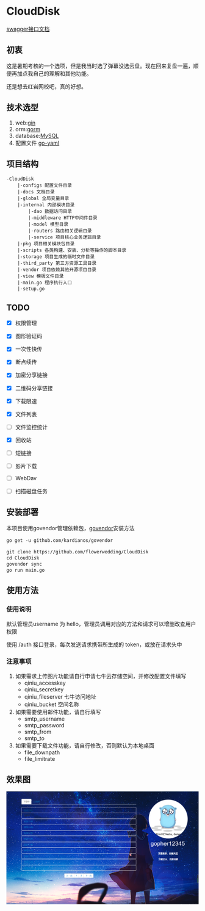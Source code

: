 # CloudDisk

[swagger接口文档](http://127.0.0.1:8000/swagger/index.html)

## 初衷

这是暑期考核的一个选项，但是我当时选了弹幕没选云盘。现在回来复盘一遍，顺便再加点我自己的理解和其他功能。

还是想去红岩网校吧，真的好想。

## 技术选型

1. web:[gin](https://github.com/gin-gonic/gin)
2. orm:[gorm](https://github.com/jinzhu/gorm)
3. database:[MySQL](https://github.com/go-sql-driver/mysql)
4. 配置文件 [go-yaml](https://github.com/go-yaml/yaml)

## 项目结构

```
-CloudDisk
    |-configs 配置文件目录
    |-docs 文档目录
    |-global 全局变量目录
    |-internal 内部模块目录
        |-dao 数据访问目录
        |-middleware HTTP中间件目录
        |-model 模型目录
        |-routers 路由相关逻辑目录
        |-service 项目核心业务逻辑目录
    |-pkg 项目相关模块包目录
    |-scripts 各类构建、安装、分析等操作的脚本目录
    |-storage 项目生成的临时文件目录
    |-third_party 第三方资源工具目录
    |-vendor 项目依赖其他开源项目目录
    |-view 模板文件目录
    |-main.go 程序执行入口
    |-setup.go
```

## TODO

- [x] 权限管理
- [x] 图形验证码
- [x] 一次性快传
- [x] 断点续传
- [x] 加密分享链接
- [x] 二维码分享链接
- [x] 下载限速




- [x] 文件列表
- [ ] 文件监控统计
- [x] 回收站
- [ ] 短链接
- [ ] 影片下载
- [ ] WebDav
- [ ] 扫描磁盘任务

## 安装部署

本项目使用govendor管理依赖包，[govendor](https://github.com/kardianos/govendor)安装方法

```
go get -u github.com/kardianos/govendor
```

```
git clone https://github.com/flowerwedding/CloudDisk
cd CloudDisk
govendor sync
go run main.go
```

## 使用方法

### 使用说明

默认管理员username 为 hello，管理员调用对应的方法和请求可以增删改查用户权限

使用 /auth 接口登录，每次发送请求携带所生成的 token，或放在请求头中

### 注意事项

1. 如果需求上传图片功能请自行申请七牛云存储空间，并修改配置文件填写
   -  qiniu_accesskey
   -  qiniu_secretkey
   -  qiniu_fileserver 七牛访问地址
   -  qiniu_bucket 空间名称
2. 如果需要使用邮件功能，请自行填写
   - smtp_username
   - smtp_password
   - smtp_from
   - smtp_to
3. 如果需要下载文件功能，请自行修改，否则默认为本地桌面
   - file_downpath
   - file_limitrate

## 效果图

![1598585254431](https://github.com/flowerwedding/CloudDisk/blob/master/view/img/1598585254431.png)
